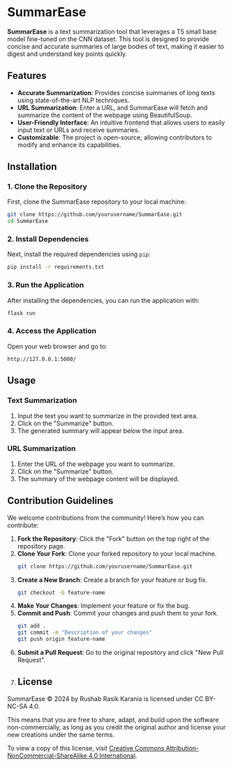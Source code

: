 # SummarEase

**SummarEase** is a text summarization tool that leverages a T5 small base model fine-tuned on the CNN dataset. This tool is designed to provide concise and accurate summaries of large bodies of text, making it easier to digest and understand key points quickly.

## Features

- **Accurate Summarization**: Provides concise summaries of long texts using state-of-the-art NLP techniques.
- **URL Summarization**: Enter a URL, and SummarEase will fetch and summarize the content of the webpage using BeautifulSoup.
- **User-Friendly Interface**: An intuitive frontend that allows users to easily input text or URLs and receive summaries.
- **Customizable**: The project is open-source, allowing contributors to modify and enhance its capabilities.

## Installation

### 1. Clone the Repository

First, clone the SummarEase repository to your local machine:

```bash
git clone https://github.com/yourusername/SummarEase.git
cd SummarEase
```

### 2. Install Dependencies

Next, install the required dependencies using `pip`:

```bash
pip install -r requirements.txt
```

### 3. Run the Application

After installing the dependencies, you can run the application with:

```bash
flask run
```

### 4. Access the Application

Open your web browser and go to:

```
http://127.0.0.1:5000/
```

## Usage

### Text Summarization

1. Input the text you want to summarize in the provided text area.
2. Click on the "Summarize" button.
3. The generated summary will appear below the input area.

### URL Summarization

1. Enter the URL of the webpage you want to summarize.
2. Click on the "Summarize" button.
3. The summary of the webpage content will be displayed.

## Contribution Guidelines

We welcome contributions from the community! Here’s how you can contribute:

1. **Fork the Repository**: Click the "Fork" button on the top right of the repository page.
2. **Clone Your Fork**: Clone your forked repository to your local machine.
   ```bash
   git clone https://github.com/yourusername/SummarEase.git
   ```
3. **Create a New Branch**: Create a branch for your feature or bug fix.
   ```bash
   git checkout -b feature-name
   ```
4. **Make Your Changes**: Implement your feature or fix the bug.
5. **Commit and Push**: Commit your changes and push them to your fork.
   ```bash
   git add .
   git commit -m "Description of your changes"
   git push origin feature-name
   ```
6. **Submit a Pull Request**: Go to the original repository and click "New Pull Request".
7. ## License

SummarEase © 2024 by Rushab Rasik Karania is licensed under CC BY-NC-SA 4.0.

This means that you are free to share, adapt, and build upon the software non-commercially, as long as you credit the original author and license your new creations under the same terms.

To view a copy of this license, visit [Creative Commons Attribution-NonCommercial-ShareAlike 4.0 International](https://creativecommons.org/licenses/by-nc-sa/4.0/legalcode.en).






